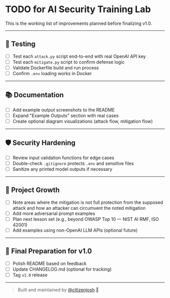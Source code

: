 # TODO for AI Security Training Lab

This is the working list of improvements planned before finalizing v1.0.

---

## 🔎 Testing
- [ ] Test each `attack.py` script end-to-end with real OpenAI API key
- [ ] Test each `mitigate.py` script to confirm defense logic
- [ ] Validate Dockerfile build and run process
- [ ] Confirm `.env` loading works in Docker

---

## 📚 Documentation
- [ ] Add example output screenshots to the README
- [ ] Expand "Example Outputs" section with real cases
- [ ] Create optional diagram visualizations (attack flow, mitigation flow)

---

## 🛡️ Security Hardening
- [ ] Review input validation functions for edge cases
- [ ] Double-check `.gitignore` protects `.env` and sensitive files
- [ ] Sanitize any printed model outputs if necessary

---

## 🌱 Project Growth
- [ ] Note areas where the mitigation is not full protection from the supposed attack and how an attacker can circumvent the noted mitigation
- [ ] Add more adversarial prompt examples
- [ ] Plan next lesson set (e.g., beyond OWASP Top 10 — NIST AI RMF, ISO 42001)
- [ ] Add examples using non-OpenAI LLM APIs (optional future)

---

## 🎯 Final Preparation for v1.0
- [ ] Polish README based on feedback
- [ ] Update CHANGELOG.md (optional for tracking)
- [ ] Tag `v1.0` release

---

> Built and maintained by [@citizenjosh](https://github.com/citizenjosh) 🚀
